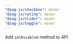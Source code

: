 ```yaml
---
"@zag-js/checkbox": minor
"@zag-js/rating": minor
"@zag-js/slider": minor
"@zag-js/toggle": minor
---
```


Add `setDisabled` method to API
